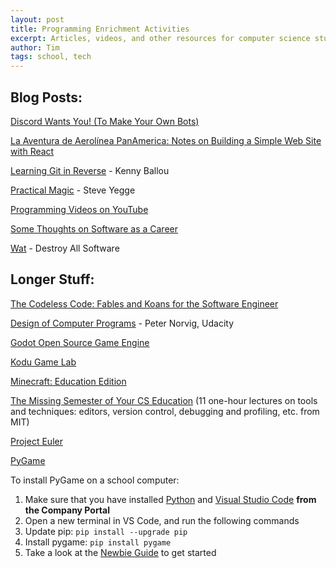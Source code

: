 ```yaml
---
layout: post
title: Programming Enrichment Activities
excerpt: Articles, videos, and other resources for computer science students.
author: Tim
tags: school, tech
---
```


## Blog Posts:  
[Discord Wants You! (To Make Your Own Bots)](/2021/05/31/discord-bot.html)

[La Aventura de Aerolínea PanAmerica: Notes on Building a Simple Web Site with React](/2020/01/10/panam-notes.html)

[Learning Git in Reverse](https://kennyballou.com/blog/2016/01/git-in-reverse/) - Kenny Ballou

[Practical Magic](https://sites.google.com/site/steveyegge2/practical-magic) - Steve Yegge

[Programming Videos on YouTube](/2020/01/24/programming-videos.html)  

[Some Thoughts on Software as a Career](/2017/02/04/ou-talk.html)  

[Wat](https://www.destroyallsoftware.com/talks/wat) - Destroy All Software

## Longer Stuff:  
[The Codeless Code: Fables and Koans for the Software Engineer](http://thecodelesscode.com/contents)  

[Design of Computer Programs](https://www.udacity.com/course/design-of-computer-programs--cs212#) - Peter Norvig, Udacity  

[Godot Open Source Game Engine](https://godotengine.org/)

[Kodu Game Lab](https://www.kodugamelab.com/)  

[Minecraft: Education Edition](https://education.minecraft.net/get-started/)  

[The Missing Semester of Your CS Education](https://missing.csail.mit.edu/) (11 one-hour lectures on tools and techniques: editors, version control, debugging and profiling, etc. from MIT)  

[Project Euler](https://projecteuler.net/)  

[PyGame](https://www.pygame.org/)  

To install PyGame on a school computer:

1. Make sure that you have installed [Python](https://www.python.org/) and [Visual Studio Code](https://code.visualstudio.com/) **from the Company Portal**
2. Open a new terminal in VS Code, and run the following commands
3. Update pip: ```pip install --upgrade pip```
4. Install pygame: ```pip install pygame```
5. Take a look at the [Newbie Guide](https://www.pygame.org/docs/tut/newbieguide.html) to get started
